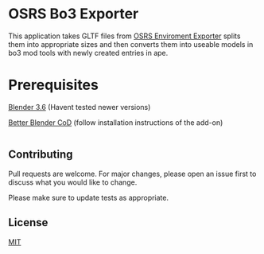 # OSRS Bo3 Exporter

This application takes GLTF files from [OSRS Enviroment Exporter](https://github.com/ConnorDY/OSRS-Environment-Exporter) splits them into appropriate sizes and then converts them into useable models in bo3 mod tools with newly created entries in ape.


# Prerequisites

[Blender 3.6](https://www.blender.org/download/releases/3-6/) (Havent tested newer versions)

[Better Blender CoD](https://github.com/marv7000/BetterBlenderCOD) (follow installation instructions of the add-on)

```python

```



## Contributing

Pull requests are welcome. For major changes, please open an issue first
to discuss what you would like to change.

Please make sure to update tests as appropriate.

## License

[MIT](https://choosealicense.com/licenses/mit/)
